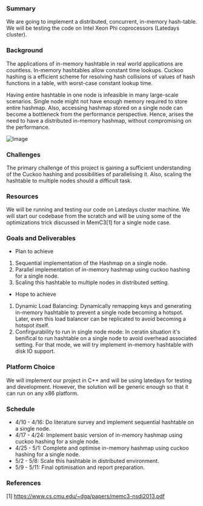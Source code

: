 ### Summary

We are going to implement a distributed, concurrent, in-memory  hash-table.  We will be testing the code on Intel Xeon Phi coprocessors (Latedays cluster).

### Background

The applications of in-memory hashtable in real world applications are countless. In-memory hashtables allow constant time lookups. Cuckoo hashing is a efficient scheme for resolving hash collisions of values of hash functions in a table, with worst-case constant lookup time.

Having entire hashtable in one node is infeasible in many large-scale scenarios. Single node might not have enough memory required to store entire hashmap. Also, accessing hashmap stored on a single node can become a bottleneck from the performance perspective. Hence, arises the need to have a distributed in-memory hashmap, without compromising on the performance. 

![Image](images/cuckoo_hashing.)

### Challenges

The primary challenge of this project is gaining a sufficient understanding of the Cuckoo hashing and possibilities of parallelising it. Also, scaling the hashtable to multiple nodes should a difficult task. 

### Resources

We will be running and testing our code on Latedays cluster machine. We will start our codebase from the scratch and will be using some of the optimizations trick discussed in MemC3[1] for a single node case.

### Goals and Deliverables

- Plan to achieve 
1. Sequential implementation of the Hashmap on a single node.
2. Parallel implementation of in-memory hashmap using cuckoo hashing for a single node.
3. Scaling this hashtable to multiple nodes in distributed setting.
	
- Hope to achieve 
1. Dynamic Load Balancing: Dynamically remapping keys and generating in-memory hashtable to prevent a single node becoming a hotspot. Later, even this load balancer can be replicated to avoid becoming a hotspot itself.
2. Confirgurability to run in single node mode: In ceratin situation it's benifical to run hashtable on a single node to avoid overhead associated setting. For that mode, we will try implement in-memory hashtable with disk IO support.

### Platform Choice

We will implement our project in C++ and will be using latedays for testing and development. However, the solution will be generic enough so that it can run on any x86 platform.  

### Schedule

- 4/10 - 4/16: Do literature survey and implement sequential hashtable on a single node.
- 4/17 - 4/24: Implement basic version of in-memory hashmap using cuckoo hashing for a single node.
- 4/25 - 5/1: Complete and optimise in-memory hashmap using cuckoo hashing for a single node.
- 5/2 - 5/8: Scale this hashtable in distributed environment.
- 5/9 - 5/11: Final optimisation and report preparation.

### References

[1] https://www.cs.cmu.edu/~dga/papers/memc3-nsdi2013.pdf
